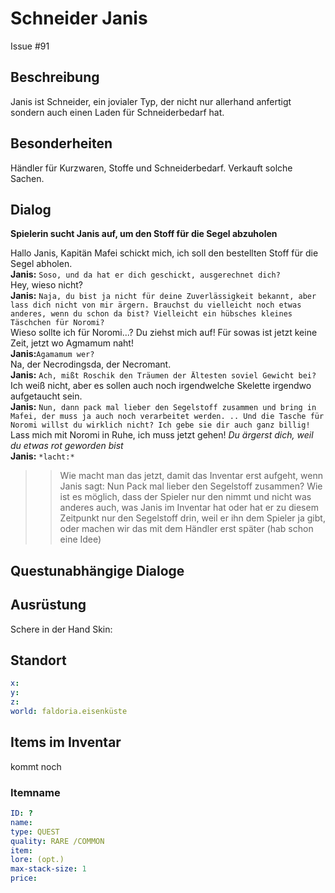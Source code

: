 # Schneider Janis
Issue #91

## Beschreibung

Janis ist Schneider, ein jovialer Typ, der nicht nur allerhand anfertigt sondern auch einen Laden für Schneiderbedarf hat. 

## Besonderheiten

Händler für Kurzwaren, Stoffe und Schneiderbedarf.
Verkauft solche Sachen.

## Dialog

**Spielerin sucht Janis auf, um den Stoff für die Segel abzuholen**

Hallo Janis, Kapitän Mafei schickt mich, ich soll den bestellten Stoff für die Segel abholen.   
**Janis:** `Soso, und da hat er dich geschickt, ausgerechnet dich?`   
Hey, wieso nicht?    
**Janis:** `Naja, du bist ja nicht für deine Zuverlässigkeit bekannt, aber lass dich nicht von mir ärgern. Brauchst du vielleicht noch etwas anderes, wenn du schon da bist? Vielleicht ein hübsches kleines Täschchen für Noromi?`   
Wieso sollte ich für Noromi...?  Du ziehst mich auf! Für sowas ist jetzt keine Zeit, jetzt wo Agmamum naht!   
**Janis:**`Agamamum wer?`   
Na, der Necrodingsda, der Necromant.   
**Janis:** `Ach, mißt Roschik den Träumen der Ältesten soviel Gewicht bei?`   
Ich weiß nicht, aber es sollen auch noch irgendwelche Skelette irgendwo aufgetaucht sein.   
**Janis:** `Nun, dann pack mal lieber den Segelstoff zusammen und bring in Mafei, der muss ja auch noch verarbeitet werden. .. Und die Tasche für Noromi willst du wirklich nicht? Ich gebe sie dir auch ganz billig!`   
Lass mich mit Noromi in Ruhe, ich muss jetzt gehen! *Du ärgerst dich, weil du etwas rot geworden bist*   
**Janis:** `*lacht:*`   

>> Wie macht man das jetzt, damit das Inventar erst aufgeht, wenn Janis sagt: Nun Pack mal lieber den Segelstoff zusammen? Wie ist es möglich, dass der Spieler nur den nimmt und nicht was anderes auch, was Janis im Inventar hat oder hat er zu diesem Zeitpunkt nur den Segelstoff drin, weil er ihn dem Spieler ja gibt, oder machen wir das mit dem Händler erst später (hab schon eine Idee)


## Questunabhängige Dialoge


## Ausrüstung
Schere in der Hand
Skin:
## Standort

```yml
x: 
y: 
z: 
world: faldoria.eisenküste
```

## Items im Inventar

kommt noch

### Itemname

```yml
ID: ?
name: 
type: QUEST
quality: RARE /COMMON
item: 
lore: (opt.)
max-stack-size: 1
price: 
```

